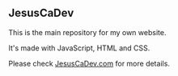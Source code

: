 ## JesusCaDev

This is the main repository for my own website.

It's made with JavaScript, HTML and CSS.

Please check [JesusCaDev.com](https://jesuscadev.com "JesusCaDev.com") for more details.